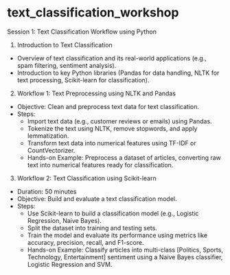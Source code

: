 # text_classification_workshop
 Session 1: Text Classification Workflow using Python
 1. Introduction to Text Classification
   - Overview of text classification and its real-world applications (e.g., spam filtering, sentiment analysis).
   - Introduction to key Python libraries (Pandas for data handling, NLTK for text processing, Scikit-learn for classification).

 2. Workflow 1: Text Preprocessing using NLTK and Pandas
   - Objective: Clean and preprocess text data for text classification.
   - Steps:
     - Import text data (e.g., customer reviews or emails) using Pandas.
     - Tokenize the text using NLTK, remove stopwords, and apply lemmatization.
     - Transform text data into numerical features using TF-IDF or CountVectorizer.
     - Hands-on Example: Preprocess a dataset of articles, converting raw text into numerical features ready for classification.

 3. Workflow 2: Text Classification using Scikit-learn
   - Duration: 50 minutes  
   - Objective: Build and evaluate a text classification model.
   - Steps:
     - Use Scikit-learn to build a classification model (e.g., Logistic Regression, Naive Bayes).
     - Split the dataset into training and testing sets.
     - Train the model and evaluate its performance using metrics like accuracy, precision, recall, and F1-score.
     - Hands-on Example: Classify articles into multi-class [Politics, Sports, Technology, Entertainment] sentiment using a Naive Bayes classifier, Logistic Regression and SVM.
